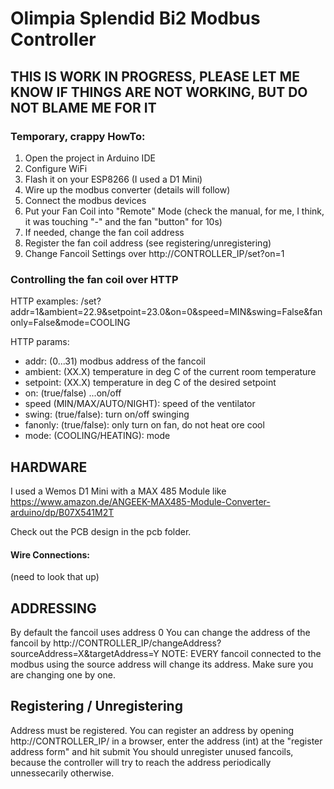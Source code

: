 # Olimpia Splendid Bi2 Modbus Controller

## THIS IS WORK IN PROGRESS, PLEASE LET ME KNOW IF THINGS ARE NOT WORKING, BUT DO NOT BLAME ME FOR IT

### Temporary, crappy HowTo:

1. Open the project in Arduino IDE
2. Configure WiFi
3. Flash it on your ESP8266 (I used a D1 Mini)
4. Wire up the modbus converter (details will follow)
5. Connect the modbus devices
6. Put your Fan Coil into "Remote" Mode (check the manual, for me, I think, it was touching "-" and the fan "button" for 10s)
7. If needed, change the fan coil address
8. Register the fan coil address (see registering/unregistering)
9. Change Fancoil Settings over http://CONTROLLER_IP/set?on=1

### Controlling the fan coil over HTTP

HTTP examples:
/set?addr=1&ambient=22.9&setpoint=23.0&on=0&speed=MIN&swing=False&fanonly=False&mode=COOLING


HTTP params:
- addr: (0...31) modbus address of the fancoil
- ambient: (XX.X) temperature in deg C of the current room temperature
- setpoint: (XX.X) temperature in deg C of the desired setpoint
- on: (true/false) ...on/off
- speed (MIN/MAX/AUTO/NIGHT): speed of the ventilator
- swing: (true/false): turn on/off swinging
- fanonly: (true/false): only turn on fan, do not heat ore cool
- mode: (COOLING/HEATING): mode

## HARDWARE

I used a Wemos D1 Mini with a MAX 485 Module like https://www.amazon.de/ANGEEK-MAX485-Module-Converter-arduino/dp/B07X541M2T

Check out the PCB design in the pcb folder.


#### Wire Connections:

(need to look that up)


## ADDRESSING

By default the fancoil uses address 0
You can change the address of the fancoil by http://CONTROLLER_IP/changeAddress?sourceAddress=X&targetAddress=Y
NOTE: EVERY fancoil connected to the modbus using the source address will change its address. Make sure you are changing one by one.

## Registering / Unregistering

Address must be registered. You can register an address by opening http://CONTROLLER_IP/ in a browser, enter the address (int) at the "register address form" and hit submit
You should unregister unused fancoils, because the controller will try to reach the address periodically unnessecarily otherwise.
